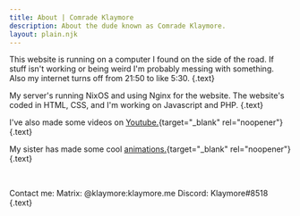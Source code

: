 ```yaml
---
title: About | Comrade Klaymore
description: About the dude known as Comrade Klaymore.
layout: plain.njk
---
```


This website is running on a computer I found on the side of the road. If stuff isn't working or being weird I'm probably messing with something. Also my internet turns off from 21:50 to like 5:30. {.text}

My server's running NixOS and using Nginx for the website. The website's coded in HTML, CSS, and I'm working on Javascript and PHP. {.text}

I've also made some videos on [Youtube.](https://www.youtube.com/channel/UCrLkMOV08B50cJFD2ocWdMA){target="_blank" rel="noopener"} {.text}

My sister has made some cool [animations.](https://youtube.com/channel/UCC8U-ZPoaPM55mHps171puA){target="_blank" rel="noopener"} {.text} 

<br />

Contact me:
Matrix: @klaymore:klaymore.me
Discord: Klaymore#8518 {.text}

